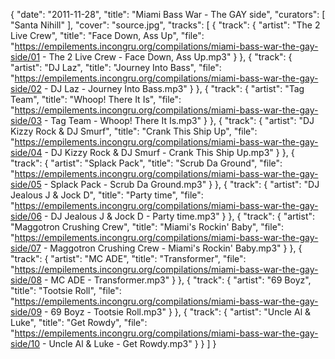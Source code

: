 {
  "date": "2011-11-28",
  "title": "Miami Bass War - The GAY side",
  "curators": [
    "Santa Nihill"
  ],
  "cover": "source.jpg",
  "tracks": [
    {
      "track": {
        "artist": "The 2 Live Crew",
        "title": "Face Down, Ass Up",
        "file": "https://empilements.incongru.org/compilations/miami-bass-war-the-gay-side/01 - The 2 Live Crew - Face Down, Ass Up.mp3"
      }
    },
    {
      "track": {
        "artist": "DJ Laz",
        "title": "Journey Into Bass",
        "file": "https://empilements.incongru.org/compilations/miami-bass-war-the-gay-side/02 - DJ Laz - Journey Into Bass.mp3"
      }
    },
    {
      "track": {
        "artist": "Tag Team",
        "title": "Whoop! There It Is",
        "file": "https://empilements.incongru.org/compilations/miami-bass-war-the-gay-side/03 - Tag Team - Whoop! There It Is.mp3"
      }
    },
    {
      "track": {
        "artist": "DJ Kizzy Rock & DJ Smurf",
        "title": "Crank This Ship Up",
        "file": "https://empilements.incongru.org/compilations/miami-bass-war-the-gay-side/04 - DJ Kizzy Rock & DJ Smurf - Crank This Ship Up.mp3"
      }
    },
    {
      "track": {
        "artist": "Splack Pack",
        "title": "Scrub Da Ground",
        "file": "https://empilements.incongru.org/compilations/miami-bass-war-the-gay-side/05 - Splack Pack - Scrub Da Ground.mp3"
      }
    },
    {
      "track": {
        "artist": "DJ Jealous J & Jock D",
        "title": "Party time",
        "file": "https://empilements.incongru.org/compilations/miami-bass-war-the-gay-side/06 - DJ Jealous J & Jock D - Party time.mp3"
      }
    },
    {
      "track": {
        "artist": "Maggotron Crushing Crew",
        "title": "Miami's Rockin' Baby",
        "file": "https://empilements.incongru.org/compilations/miami-bass-war-the-gay-side/07 - Maggotron Crushing Crew - Miami's Rockin' Baby.mp3"
      }
    },
    {
      "track": {
        "artist": "MC ADE",
        "title": "Transformer",
        "file": "https://empilements.incongru.org/compilations/miami-bass-war-the-gay-side/08 - MC ADE - Transformer.mp3"
      }
    },
    {
      "track": {
        "artist": "69 Boyz",
        "title": "Tootsie Roll",
        "file": "https://empilements.incongru.org/compilations/miami-bass-war-the-gay-side/09 - 69 Boyz - Tootsie Roll.mp3"
      }
    },
    {
      "track": {
        "artist": "Uncle Al & Luke",
        "title": "Get Rowdy",
        "file": "https://empilements.incongru.org/compilations/miami-bass-war-the-gay-side/10 - Uncle Al & Luke - Get Rowdy.mp3"
      }
    }
  ]
}

